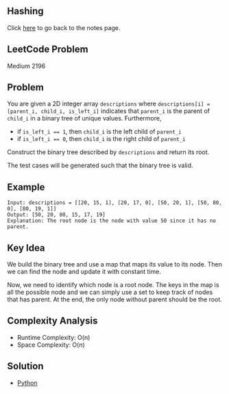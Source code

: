 ## Hashing
Click [here](../notes.md) to go back to the notes page.

## LeetCode Problem
Medium 2196

## Problem
You are given a 2D integer array `descriptions` where `descriptions[i] = [parent_i, child_i, is_left_i]` indicates that `parent_i` is the parent of `child_i` in a binary tree of unique values. Furthermore,
- if `is_left_i == 1`, then `child_i` is the left child of `parent_i`
- if `is_left_i == 0`, then `child_i` is the right child of `parent_i`

Construct the binary tree described by `descriptions` and return its root.

The test cases will be generated such that the binary tree is valid.

## Example
```
Input: descriptions = [[20, 15, 1], [20, 17, 0], [50, 20, 1], [50, 80, 0], [80, 19, 1]]
Output: [50, 20, 80, 15, 17, 19]
Explanation: The root node is the node with value 50 since it has no parent.
```

## Key Idea
We build the binary tree and use a map that maps its value to its node. Then we can find the node and update it with constant time.

Now, we need to identify which node is a root node. The keys in the map is all the possible node and we can simply use a set to keep track of nodes that has parent. At the end, the only node without parent should be the root.

## Complexity Analysis
- Runtime Complexity: O(n)
- Space Complexity: O(n)

## Solution
- [Python](./solution.py)
